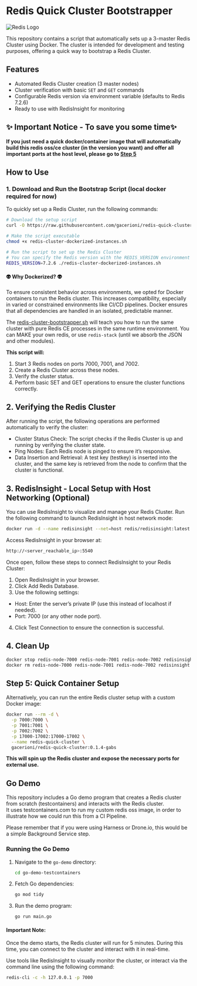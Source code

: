 # Redis Quick Cluster Bootstrapper

![Redis Logo](https://upload.wikimedia.org/wikipedia/commons/thumb/e/ee/Redis_logo.svg/640px-Redis_logo.svg.png)

This repository contains a script that automatically sets up a 3-master Redis Cluster using Docker. The cluster is intended for development and testing purposes, offering a quick way to bootstrap a Redis Cluster.

## Features

- Automated Redis Cluster creation (3 master nodes)
- Cluster verification with basic `SET` and `GET` commands
- Configurable Redis version via environment variable (defaults to Redis 7.2.6)
- Ready to use with RedisInsight for monitoring

## ✨ Important Notice - To save you some time✨

**If you just need a quick docker/container image that will automatically build this redis oss/ce cluster (in the version you want) and offer all important ports at the host level, please go to [Step 5](#step-5-quick-container-setup)**

## How to Use

### 1. Download and Run the Bootstrap Script (local docker required for now)

To quickly set up a Redis Cluster, run the following commands:

```bash
# Download the setup script
curl -O https://raw.githubusercontent.com/gacerioni/redis-quick-cluster-bootstrapper/main/redis-cluster-dockerized-instances.sh

# Make the script executable
chmod +x redis-cluster-dockerized-instances.sh

# Run the script to set up the Redis Cluster
# You can specify the Redis version with the REDIS_VERSION environment variable
REDIS_VERSION=7.2.6 ./redis-cluster-dockerized-instances.sh
```

#### 👽 Why Dockerized? 👽

To ensure consistent behavior across environments, we opted for Docker containers to run the Redis cluster. This increases compatibility, especially in varied or constrained environments like CI/CD pipelines. Docker ensures that all dependencies are handled in an isolated, predictable manner.

The [redis-cluster-bootstrapper.sh](redis-cluster-bootstrapper.sh) will teach you how to run the same cluster with pure Redis CE processes in the same runtime environment. You can MAKE your own redis, or use `redis-stack` (until we absorb the JSON and other modules).

**This script will:**

1.	Start 3 Redis nodes on ports 7000, 7001, and 7002.
2.	Create a Redis Cluster across these nodes.
3.	Verify the cluster status.
4.	Perform basic SET and GET operations to ensure the cluster functions correctly.

## 2. Verifying the Redis Cluster

After running the script, the following operations are performed automatically to verify the cluster:

- Cluster Status Check: The script checks if the Redis Cluster is up and running by verifying the cluster state.
- Ping Nodes: Each Redis node is pinged to ensure it’s responsive.
- Data Insertion and Retrieval: A test key (testkey) is inserted into the cluster, and the same key is retrieved from the node to confirm that the cluster is functional.

## 3. RedisInsight - Local Setup with Host Networking (Optional)

You can use RedisInsight to visualize and manage your Redis Cluster. Run the following command to launch RedisInsight in host network mode:

```bash
docker run -d --name redisinsight --net=host redis/redisinsight:latest
```

Access RedisInsight in your browser at:
```bash
http://<server_reachable_ip>:5540
```

Once open, follow these steps to connect RedisInsight to your Redis Cluster:

1.	Open RedisInsight in your browser.
2.	Click Add Redis Database.
3.	Use the following settings:
  -	Host: Enter the server’s private IP (use this instead of localhost if needed).
  -	Port: 7000 (or any other node port).
4.	Click Test Connection to ensure the connection is successful.

## 4. Clean Up

```bash
docker stop redis-node-7000 redis-node-7001 redis-node-7002 redisinsight
docker rm redis-node-7000 redis-node-7001 redis-node-7002 redisinsight
```

## Step 5: Quick Container Setup

Alternatively, you can run the entire Redis cluster setup with a custom Docker image:

```bash
docker run --rm -d \
  -p 7000:7000 \
  -p 7001:7001 \
  -p 7002:7002 \
  -p 17000-17002:17000-17002 \
  --name redis-quick-cluster \
  gacerioni/redis-quick-cluster:0.1.4-gabs
```

**This will spin up the Redis cluster and expose the necessary ports for external use.**


## Go Demo

This repository includes a Go demo program that creates a Redis cluster from scratch (testcontainers) and interacts with the Redis cluster.\
It uses testcontainers.com to run my custom redis oss image, in order to illustrate how we could run this from a CI Pipeline.

Please remember that if you were using Harness or Drone.io, this would be a simple Background Service step.

### Running the Go Demo

1. Navigate to the `go-demo` directory:
    ```bash
    cd go-demo-testcontainers
    ```

2. Fetch Go dependencies:
    ```bash
    go mod tidy
    ```

3. Run the demo program:
    ```bash
    go run main.go
    ```

#### Important Note:

Once the demo starts, the Redis cluster will run for 5 minutes. During this time, you can connect to the cluster and interact with it in real-time.

Use tools like RedisInsight to visually monitor the cluster, or interact via the command line using the following command:

```bash
redis-cli -c -h 127.0.0.1 -p 7000
```

#### 
